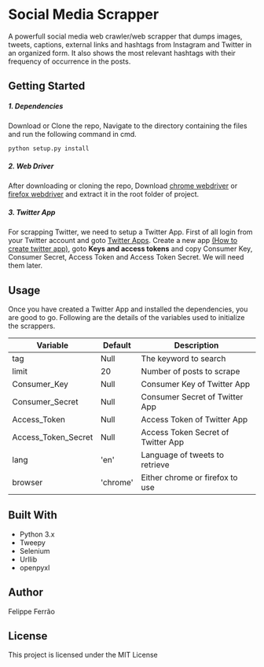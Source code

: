 # Social Media Scrapper
A powerfull social media web crawler/web scrapper that dumps images, tweets, captions, external links and hashtags from Instagram and Twitter in an organized form. It also shows the most relevant hashtags with their frequency of occurrence in the posts.


## Getting Started

##### 1. Dependencies
Download or Clone the repo, Navigate to the directory containing the files and run the following command in cmd.
```
python setup.py install
```
##### 2. Web Driver
After downloading or cloning the repo, Download [chrome webdriver](https://sites.google.com/a/chromium.org/chromedriver/downloads) or [firefox webdriver](https://github.com/mozilla/geckodriver/releases) and extract it in the root folder of project.

##### 3. Twitter App
For scrapping Twitter, we need to setup a Twitter App. First of all login from your Twitter account and goto [Twitter Apps](https://apps.twitter.com/). Create a new app [(How to create twitter app)](http://www.letscodepro.com/twitter-sentiment-analysis/), goto **Keys and access tokens** and copy Consumer Key, Consumer Secret, Access Token and Access Token Secret. We will need them later.


## Usage
Once you have created a Twitter App and installed the dependencies, you are good to go. Following are the details of the variables used to initialize the scrappers.


| Variable | Default | Description |
| ------ | ------ | ------ |
| tag | Null | The keyword to search |
| limit  | 20 | Number of posts to scrape  |
| Consumer_Key | Null | Consumer Key of Twitter App |
| Consumer_Secret | Null | Consumer Secret of Twitter App |
| Access_Token | Null | Access Token of Twitter App |
| Access_Token_Secret | Null | Access Token Secret of Twitter App |
| lang | 'en'  | Language of tweets to retrieve  |
| browser | 'chrome'  | Either chrome or firefox to use |

## Built With
- Python 3.x
- Tweepy
- Selenium
- Urllib
- openpyxl


## Author
Felippe Ferrão

## License
This project is licensed under the MIT License

